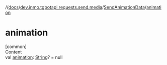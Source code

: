 //[docs](../../../index.md)/[dev.inmo.tgbotapi.requests.send.media](../index.md)/[SendAnimationData](index.md)/[animation](animation.md)



# animation  
[common]  
Content  
val [animation](animation.md): [String](https://kotlinlang.org/api/latest/jvm/stdlib/kotlin/-string/index.html)? = null  



